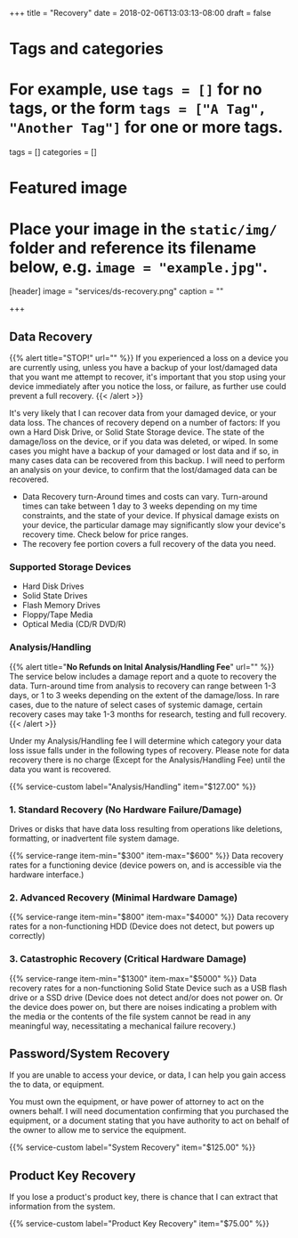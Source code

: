 +++
title = "Recovery"
date = 2018-02-06T13:03:13-08:00
draft = false

# Tags and categories
# For example, use `tags = []` for no tags, or the form `tags = ["A Tag", "Another Tag"]` for one or more tags.
tags = []
categories = []

# Featured image
# Place your image in the `static/img/` folder and reference its filename below, e.g. `image = "example.jpg"`.
[header]
image = "services/ds-recovery.png"
caption = ""

+++


## Data Recovery
{{% alert title="STOP!" url="" %}}
If you experienced a loss on a device you are currently using, unless you have a backup of your lost/damaged data that you want me attempt to recover, it's important that you stop using your device immediately after you notice the loss, or failure, as further use could prevent a full recovery.
{{< /alert >}}


It's very likely that I can recover data from your damaged device, or your data loss. The chances of recovery depend on a number of factors: If you own a Hard Disk Drive, or Solid State Storage device. The state of the damage/loss on the device, or if you data was deleted, or wiped. In some cases you might have a backup of your damaged or lost data and if so, in many cases data can be recovered from this backup. I will need to perform an analysis on your device, to confirm that the lost/damaged data can be recovered.

- Data Recovery turn-Around times and costs can vary. Turn-around times can take between 1 day to 3 weeks depending on my time constraints, and the state of your device. If physical damage exists on your device, the particular damage may significantly slow your device's recovery time. Check below for price ranges.
- The recovery fee portion covers a full recovery of the data you need.



###  Supported Storage Devices

- Hard Disk Drives
- Solid State Drives
- Flash Memory Drives
- Floppy/Tape Media
- Optical Media (CD/R DVD/R)


### Analysis/Handling
{{% alert title="**No Refunds on Inital Analysis/Handling Fee**" url="" %}} The service below includes a damage report and a quote to recovery the data. Turn-around time from analysis to recovery can range between 1-3 days, or 1 to 3 weeks depending on the extent of the damage/loss. In rare cases, due to the nature of select cases of systemic damage, certain recovery cases may take 1-3 months for research, testing and full recovery.  {{< /alert >}}

Under my Analysis/Handling fee I will determine which category your data loss issue falls under in the following types of recovery. Please note for data recovery there is no charge (Except for the Analysis/Handling Fee) until the data you want is recovered.

{{% service-custom label="Analysis/Handling" item="$127.00" %}}

### 1. Standard Recovery (No Hardware Failure/Damage) 
Drives or disks that have data loss resulting from operations like deletions, formatting, or inadvertent file system damage. 

{{% service-range item-min="$300" item-max="$600" %}}
Data recovery rates for a functioning device (device powers on, and is accessible via the hardware interface.)

### 2. Advanced Recovery (Minimal Hardware Damage)

{{% service-range item-min="$800" item-max="$4000" %}}
Data recovery rates for a non-functioning HDD (Device does not detect, but powers up correctly)

### 3. Catastrophic Recovery (Critical Hardware Damage)
{{% service-range item-min="$1300" item-max="$5000" %}}
Data recovery rates for a non-functioning Solid State Device such as a USB flash drive or a SSD drive (Device does not detect and/or does not power on. Or the device does power on, but there are noises indicating a problem with the media or the contents of the file system cannot be read in any meaningful way, necessitating a mechanical failure recovery.)

## Password/System Recovery

If you are unable to access your device, or data, I can help you gain access the to data, or equipment. 

You must own the equipment, or have power of attorney to act on the owners behalf. I will need documentation confirming that you purchased the equipment, or a document stating that you have authority to act on behalf of the owner to allow me to service the equipment. 

{{% service-custom label="System Recovery" item="$125.00" %}}

## Product Key Recovery
If you lose a product's product key, there is chance that I can extract that information from the system.

{{% service-custom label="Product Key Recovery" item="$75.00" %}}
